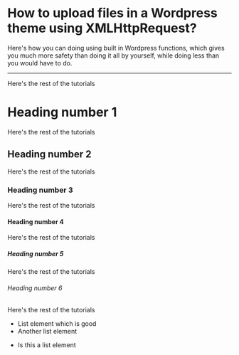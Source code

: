 # How to upload files in a Wordpress theme using XMLHttpRequest?

Here's how you can doing using built in Wordpress functions, which gives you much more safety than doing it all by yourself, while doing less than you would have to do.

-----

Here's the rest of the tutorials

# Heading number 1

Here's the rest of the tutorials

## Heading number 2

Here's the rest of the tutorials

### Heading number 3

Here's the rest of the tutorials

#### Heading number 4

Here's the rest of the tutorials

##### Heading number 5

Here's the rest of the tutorials

###### Heading number 6

Here's the rest of the tutorials

- List element which is good
- Another list element


* Is this a list element